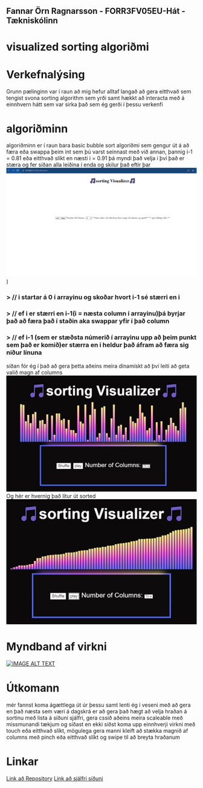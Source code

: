 ## Fannar Örn Ragnarsson - FORR3FV05EU-Hát - Tækniskólinn
# visualized sorting algoriðmi
# Verkefnalýsing
Grunn pælinginn var í raun að mig hefur alltaf langað að gera eitthvað sem tengist svona sorting algorithm sem yrði samt hækkt að interacta með á einnhvern hátt
sem var sirka það sem ég gerði í þessu verkenfi
# algoriðminn
algoriðminn er í raun bara basic bubble sort algoriðmi sem gengur út á að færa eða swappa þeim int sem þú varst seinnast með við annan, þannig i-1 = 0.81 eða eitthvað slíkt en næsti i = 0.91 þá myndi það velja i því það er stæra og fer síðan alla leiðina í enda og skilur það eftir þar 
![verk 5 protomynd.PNG](https://github.com/fannarfent/Sorting-visual/blob/main/verk%205%20protomynd.PNG?raw=true))
### > // i startar á 0  í arrayinu og skoðar hvort i-1 sé stærri en i
### > // ef i er stærri en i-1(i = næsta column í arrayinu)þá byrjar það að færa það í staðin aka swappar yfir í það column
### > // ef i-1 (sem er stæðsta númerið í arrayinu upp að þeim punkt sem það er komið)er stærra en i heldur það áfram að færa sig niður línuna
síðan fór ég í það að gera þetta aðeins meira dínamískt að því leiti að geta valið magn af columns
![verk 5 final unsorted](https://github.com/fannarfent/Sorting-visual/blob/main/verk%205%20final%20unsorted.PNG?raw=true)
Og hér er hvernig það lítur út sorted
![verk 5 final sorted](https://github.com/fannarfent/Sorting-visual/blob/main/verk%205%20final%20sorted.PNG?raw=true)
# Myndband af virkni 
[![IMAGE ALT TEXT](http://img.youtube.com/vi/gS7BH-eqDYI/0.jpg)](http://www.youtube.com/watch?v=gS7BH-eqDYI)
# Útkomann
mér fannst koma ágættlega út úr þessu samt lenti ég í veseni með að gera  en það næsta sem væri á dagskrá er að gera það hægt að velja hraðan á sortinu með lista á síðuni sjálfri, gera cssið aðeins meira scaleable með missmunandi tækjum og síðast en ekki síðst koma upp einnhverji virkni með touch eða eitthvað slíkt, mögulega gera manni kleift að stækka magnið af columns með pinch eða eitthvað slíkt og swipe til að breyta hraðanum
# Linkar
[Link að Repository](https://github.com/fannarfent/Sorting-visual/tree/main/docs)
[Link að sjálfri síðuni](https://fannarfent.github.io/Sorting-visual/)
